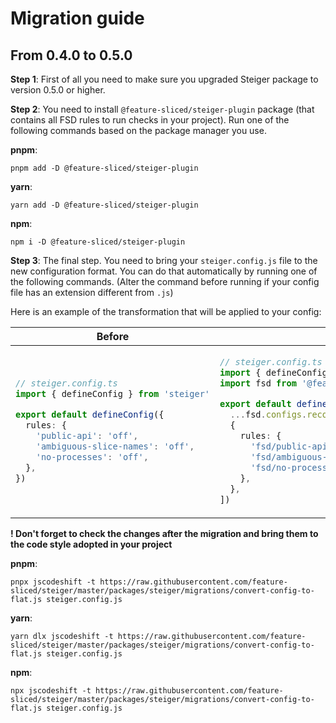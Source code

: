 # Migration guide

## From 0.4.0 to 0.5.0

**Step 1**: First of all you need to make sure you upgraded Steiger package to version 0.5.0 or higher.

**Step 2**: You need to install `@feature-sliced/steiger-plugin` package (that contains all FSD rules to run checks in your project). Run one of the following commands based on the package manager you use.

**pnpm**:

```shell
pnpm add -D @feature-sliced/steiger-plugin
```

**yarn**:

```shell
yarn add -D @feature-sliced/steiger-plugin
```

**npm**:

```shell
npm i -D @feature-sliced/steiger-plugin
```

**Step 3**: The final step. You need to bring your `steiger.config.js` file to the new configuration format. You can do that automatically by running one of the following commands. (Alter the command before running if your config file has an extension different from `.js`)

Here is an example of the transformation that will be applied to your config:

<table><thead><tr>
<th>Before</th>
<th>After</th>
</tr></thead><tbody><tr><td>

```ts
// steiger.config.ts
import { defineConfig } from 'steiger'

export default defineConfig({
  rules: {
    'public-api': 'off',
    'ambiguous-slice-names': 'off',
    'no-processes': 'off',
  },
})
```

</td><td>

```ts
// steiger.config.ts
import { defineConfig } from 'steiger'
import fsd from '@feature-sliced/steiger-plugin'

export default defineConfig([
  ...fsd.configs.recommended,
  {
    rules: {
      'fsd/public-api': 'off',
      'fsd/ambiguous-slice-names': 'off',
      'fsd/no-processes': 'off',
    },
  },
])
```

</td></tr></tbody></table>

**! Don't forget to check the changes after the migration and bring them to the code style adopted in your project**

**pnpm**:

```shell
pnpx jscodeshift -t https://raw.githubusercontent.com/feature-sliced/steiger/master/packages/steiger/migrations/convert-config-to-flat.js steiger.config.js
```

**yarn**:

```shell
yarn dlx jscodeshift -t https://raw.githubusercontent.com/feature-sliced/steiger/master/packages/steiger/migrations/convert-config-to-flat.js steiger.config.js
```

**npm**:

```shell
npx jscodeshift -t https://raw.githubusercontent.com/feature-sliced/steiger/master/packages/steiger/migrations/convert-config-to-flat.js steiger.config.js
```
